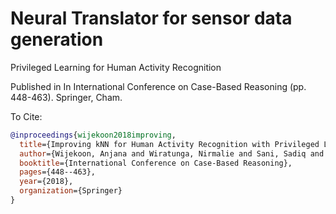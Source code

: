 # Neural Translator for sensor data generation

Privileged Learning for Human Activity Recognition

Published in In International Conference on Case-Based Reasoning (pp. 448-463). Springer, Cham.

To Cite: 
```bib
@inproceedings{wijekoon2018improving,
  title={Improving kNN for Human Activity Recognition with Privileged Learning Using Translation Models},
  author={Wijekoon, Anjana and Wiratunga, Nirmalie and Sani, Sadiq and Massie, Stewart and Cooper, Kay},
  booktitle={International Conference on Case-Based Reasoning},
  pages={448--463},
  year={2018},
  organization={Springer}
}
```
